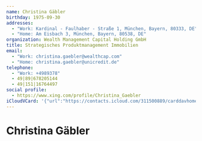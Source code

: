 ```yaml
---
name: Christina Gäbler
birthday: 1975-09-30
addresses:
  - "Work: Kardinal - Faulhaber - Straße 1, München, Bayern, 80333, DE"
  - "Home: Am Eisbach 3, München, Bayern, 80538, DE"
organization: Wealth Management Capital Holding GmbH
title: Strategisches Produktmanagement Immobilien
email:
  - "Work: christina.gaebler@wealthcap.com"
  - "Home: christina.gaebler@unicredit.de"
telephone:
  - "Work: +4989378"
  - 49|89|678205144
  - 49|151|16764497
social profile:
  - https://www.xing.com/profile/Christina_Gaebler
iCloudVCard: '{"url":"https://contacts.icloud.com/311500889/carddavhome/card/NzYxY2Y2ZjktZDg1ZS00NjQyLTllOTgtN2RkYWMxM2Y0NGNm.vcf","etag":"\"kmfhdfm7\"","data":"BEGIN:VCARD\r\nVERSION:3.0\r\nFN:\r\nN:Gäbler;Christina;;;\r\nUID:761cf6f9-d85e-4642-9e98-7ddac13f44cf\r\nBDAY;VALUE=date:1975-09-30\r\nADR;TYPE=WORK:;;Kardinal - Faulhaber - Straße 1;München;Bayern;80333;DE;\r\nADR;TYPE=HOME:;;Am Eisbach 3;München;Bayern;80538;DE;\r\nWP1.X-ABLABEL:Work\r\nWP2.X-ABLABEL:Work\r\nWP3.X-ABLABEL:Work\r\nWP4.X-ABLABEL:Work\r\nitem0.X-ABLABEL:xing\r\nPRODID:ez-vcard 0.9.13-fc\r\nREV:2025-04-03T22:12:17Z\r\nORG:Wealth Management Capital Holding GmbH;\r\nTITLE:Strategisches Produktmanagement Immobilien\r\nEMAIL;TYPE=WORK:christina.gaebler@wealthcap.com\r\nEMAIL;TYPE=HOME:christina.gaebler@unicredit.de\r\nPHOTO;VALUE=uri:https://gateway.icloud.com/contacts/311500889/ck/card/f7ec5\r\n bd01b300c25fa21b9be7514af67\r\nTEL;TYPE=WORK:+4989378\r\nTEL:49|89|678205144\r\nTEL:49|151|16764497\r\nitem0.X-SOCIALPROFILE;X-USER=Christina_Gaebler:https://www.xing.com/profile\r\n /Christina_Gaebler\r\nEND:VCARD"}'
---
```

# Christina Gäbler